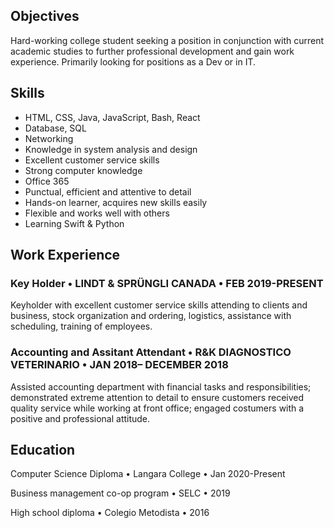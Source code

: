 ## Objectives
Hard-working college student seeking a position in conjunction with current academic studies to further professional development and gain work experience. Primarily looking for positions as a Dev or in IT.

## Skills
- HTML, CSS, Java, JavaScript, Bash, React
- Database, SQL
- Networking
- Knowledge in system analysis and design
- Excellent customer service skills 
- Strong computer knowledge
- Office 365
- Punctual, efficient and attentive to detail 
- Hands-on learner, acquires new skills easily
- Flexible and works well with others
- Learning Swift & Python



## Work Experience
### Key Holder • LINDT & SPRÜNGLI CANADA • FEB 2019-PRESENT
Keyholder with excellent customer service skills attending to clients and business, stock organization and ordering, logistics, assistance with scheduling, training of employees.

### Accounting and Assitant Attendant • R&K DIAGNOSTICO VETERINARIO • JAN 2018– DECEMBER 2018
Assisted accounting department with financial tasks and responsibilities; demonstrated extreme attention to detail to ensure customers received quality service while working at front office; engaged costumers with a positive and professional attitude.

## Education
Computer Science Diploma • Langara College • Jan 2020-Present

Business management co-op program • SELC • 2019

High school diploma • Colegio Metodista • 2016
